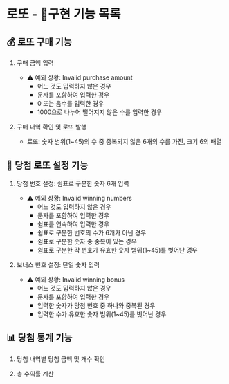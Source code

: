 # 로또 - 🧾구현 기능 목록

## 💰 로또 구매 기능

1. 구매 금액 입력

   - ⚠ 예외 상황: Invalid purchase amount
     - 어느 것도 입력하지 않은 경우
     - 문자를 포함하여 입력한 경우
     - 0 또는 음수를 입력한 경우
     - 1000으로 나누어 떨어지지 않은 수를 입력한 경우

2. 구매 내역 확인 및 로또 발행
   - 로또: 숫자 범위(1~45)의 수 중 중복되지 않은 6개의 수를 가진, 크기 6의 배열

## 🎡 당첨 로또 설정 기능

1. 당첨 번호 설정: 쉼표로 구분한 숫자 6개 입력

   - ⚠ 예외 상황: Invalid winning numbers
     - 어느 것도 입력하지 않은 경우
     - 문자를 포함하여 입력한 경우
     - 쉼표를 연속하여 입력한 경우
     - 쉼표로 구분한 번호의 수가 6개가 아닌 경우
     - 쉼표로 구분한 숫자 중 중복이 있는 경우
     - 쉼표로 구분한 각 번호가 유효한 숫자 범위(1~45)를 벗어난 경우

2. 보너스 번호 설정: 단일 숫자 입력

   - ⚠ 예외 상황: Invalid winning bonus
     - 어느 것도 입력하지 않은 경우
     - 문자를 포함하여 입력한 경우
     - 입력한 숫자가 당첨 번호 중 하나와 중복된 경우
     - 입력한 수가 유효한 숫자 범위(1~45)를 벗어난 경우

## 📊 당첨 통계 기능

1. 당첨 내역별 당첨 금액 및 개수 확인

2. 총 수익률 계산
